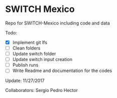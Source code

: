 # SWITCH Mexico
Repo for SWITCH-Mexico including code and data

Todo:
- [x] Implement git lfs
- [ ] Clean folders
- [ ] Update switch folder
- [ ] Update switch input creation
- [ ] Publish runs
- [ ] Write Readme and documentation for the codes

Update: 11/27/2017

Collaborators:
Sergio
Pedro
Hector
